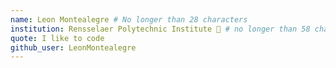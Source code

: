 ```yaml
---
name: Leon Montealegre # No longer than 28 characters
institution: Rensselaer Polytechnic Institute 🚩 # no longer than 58 characters
quote: I like to code
github_user: LeonMontealegre
---
```

